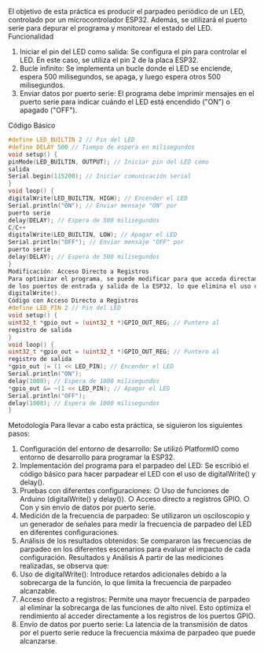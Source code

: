 
El objetivo de esta práctica es producir el parpadeo periódico de un LED, controlado por un
microcontrolador ESP32. Además, se utilizará el puerto serie para depurar el programa y
monitorear el estado del LED.
Funcionalidad

1. Iniciar el pin del LED como salida: Se configura el pin para controlar el LED. En este
caso, se utiliza el pin 2 de la placa ESP32.
2. Bucle infinito: Se implementa un bucle donde el LED se enciende, espera 500
milisegundos, se apaga, y luego espera otros 500 milisegundos.
3. Enviar datos por puerto serie: El programa debe imprimir mensajes en el puerto serie
para indicar cuándo el LED está encendido ("ON") o apagado ("OFF").


Código Básico
```cpp
#define LED_BUILTIN 2 // Pin del LED
#define DELAY 500 // Tiempo de espera en milisegundos
void setup() {
pinMode(LED_BUILTIN, OUTPUT); // Iniciar pin del LED como
salida
Serial.begin(115200); // Iniciar comunicación serial
}
void loop() {
digitalWrite(LED_BUILTIN, HIGH); // Encender el LED
Serial.println("ON"); // Enviar mensaje "ON" por
puerto serie
delay(DELAY); // Espera de 500 milisegundos
C/C++
digitalWrite(LED_BUILTIN, LOW); // Apagar el LED
Serial.println("OFF"); // Enviar mensaje "OFF" por
puerto serie
delay(DELAY); // Espera de 500 milisegundos
}
Modificación: Acceso Directo a Registros
Para optimizar el programa, se puede modificar para que acceda directamente a los registros
de los puertos de entrada y salida de la ESP32, lo que elimina el uso de funciones como
digitalWrite().
Código con Acceso Directo a Registros
#define LED_PIN 2 // Pin del LED
void setup() {
uint32_t *gpio_out = (uint32_t *)GPIO_OUT_REG; // Puntero al
registro de salida
}
void loop() {
uint32_t *gpio_out = (uint32_t *)GPIO_OUT_REG; // Puntero al
registro de salida
*gpio_out |= (1 << LED_PIN); // Encender el LED
Serial.println("ON");
delay(1000); // Espera de 1000 milisegundos
*gpio_out &= ~(1 << LED_PIN); // Apagar el LED
Serial.println("OFF");
delay(1000); // Espera de 1000 milisegundos
}
```
Metodología
Para llevar a cabo esta práctica, se siguieron los siguientes pasos:
1. Configuración del entorno de desarrollo: Se utilizó PlatformIO como entorno de
desarrollo para programar la ESP32.
2. Implementación del programa para el parpadeo del LED: Se escribió el código
básico para hacer parpadear el LED con el uso de digitalWrite() y delay().
3. Pruebas con diferentes configuraciones:
○ Uso de funciones de Arduino (digitalWrite() y delay()).
○ Acceso directo a registros GPIO.
○ Con y sin envío de datos por puerto serie.
4. Medición de la frecuencia de parpadeo: Se utilizaron un osciloscopio y un generador
de señales para medir la frecuencia de parpadeo del LED en diferentes configuraciones.
5. Análisis de los resultados obtenidos: Se compararon las frecuencias de parpadeo en
los diferentes escenarios para evaluar el impacto de cada configuración.
Resultados y Análisis
A partir de las mediciones realizadas, se observa que:
1. Uso de digitalWrite(): Introduce retardos adicionales debido a la sobrecarga de la
función, lo que limita la frecuencia de parpadeo alcanzable.
2. Acceso directo a registros: Permite una mayor frecuencia de parpadeo al eliminar la
sobrecarga de las funciones de alto nivel. Esto optimiza el rendimiento al acceder
directamente a los registros de los puertos GPIO.
3. Envío de datos por puerto serie: La latencia de la transmisión de datos por el puerto
serie reduce la frecuencia máxima de parpadeo que puede alcanzarse.

